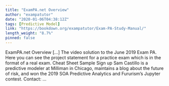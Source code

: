 ```yaml
---
title: "ExamPA.net Overview"
author: "exampatutor"
date: "2020-01-06T04:38:12Z"
tags: [Predictive Model]
link: "https://bookdown.org/exampatutor/Exam-PA-Study-Manual/"
length_weight: "8.7%"
pinned: false
---
```


ExamPA.net Overview [...] The video solution to the June 2019 Exam PA. Here you can see the project statement for a practice exam which is in the format of a real exam. Cheat Sheet Sample Sign up Sam Castillo is a predictive modeler at Milliman in Chicago, maintains a blog about the future of risk, and won the 2019 SOA Predictive Analytics and Fururism’s Jupyter contest. Contact: ...
